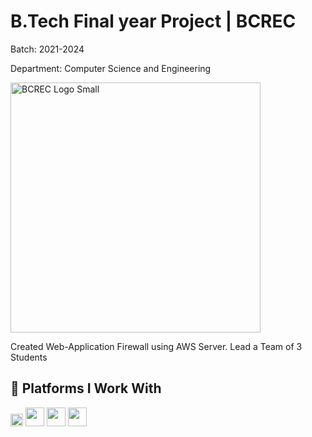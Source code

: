 # B.Tech Final year Project | BCREC 
Batch: 2021-2024

Department: Computer Science and Engineering

<img width="400" height="400" alt="BCREC Logo Small" src="https://github.com/user-attachments/assets/b1a95285-7da0-4706-9e48-dabd31cb993a" />

Created Web-Application Firewall using AWS Server. Lead a Team of 3 Students

## 🚀 Platforms I Work With

<img src="https://cdn.jsdelivr.net/gh/devicons/devicon/icons/amazonwebservices/amazonwebservices-original-wordmark.svg" width="20px"/> <img src="https://cdn.jsdelivr.net/gh/devicons/devicon/icons/ansible/ansible-original.svg" width="30px"/> <img src="https://cdn.jsdelivr.net/gh/devicons/devicon/icons/linux/linux-original.svg" width="30px"/> <img src="https://cdn.jsdelivr.net/gh/devicons/devicon/icons/windows8/windows8-original.svg" width="30px"/>

